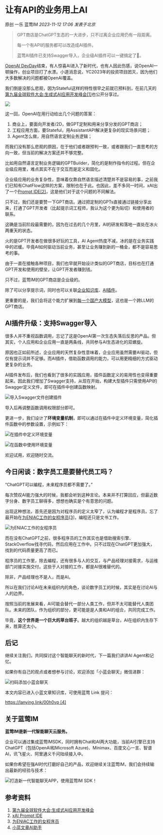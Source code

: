 # 让有API的业务用上AI

原创 一乐 蓝莺IM _2023-11-12 17:06_ _发表于北京_

> GPT商店是ChatGPT生态的一大进步，只不过离企业应用仍有一段距离。
> 
> 每一个有API的服务都可以改造成AI插件。
> 
> 蓝莺AI插件已支持Swagger导入，企业级AI插件可以一键搞定了🎉。

[OpenAI DevDay](https://mp.weixin.qq.com/s?__biz=MzIzNjc1NzUzMw==&mid=2247702711&idx=1&sn=d447731f23e485aaab5e18988d7807a2&scene=21#wechat_redirect)结束，有人惊喜AI进入了新时代，也有人因此伤感，说OpenAI一顿操作，创业项目打了水漂。小道消息说，YC2023年的投资项目团灭，因为他们大多数解决的问题都被OpenAI覆盖。

我们倒是没那么悲观，因为Stateful这样的特性很早之前就已预料到，在前几天的[第九届全球软件大会:生成式AI应用开发峰会\[1\]](https://www.bagevent.com/event/8237772)也公开分享过。

![](../../assets/articles/autogen-e144da06b8981591f241b9d39516c326cdb5165252f60351047d0599f5ad4574.jpeg)

这一回，OpenAI在用行动给出几个问题的答案：

1. 商业上，要面向开发者/2D，做GPT定制和用来分享分发的GPT商店；
2. 工程应用方面，要Stateful，用AssistantAPI解决更复杂的现实场景问题；
3. Agent怎么做，用自然语言定制业务逻辑；

而我们没有那么悲观的原因，在于他们或者跟预判一致，或者跟我们一直思考的方向一致，但当前的解决方案还并不够完整。

比如用自然语言定制业务逻辑的GPTBuilder，简化的是制作指令的过程。但在企业级应用里，难点其实不在于交互而是定义和固化。

企业级应用的业务复杂性，意味着仅靠自然语言描述清楚并不是容易的事，之前我们已知有ChatFlow这样的方案，限制也在于此。也因此，差不多同一时间，xAI出了一个[Prompt IDE\[2\]](https://x.ai/prompt-ide/)，这是他们对于这个问题的不同解法。

只不过，我们还是要赞一下GPT商店。通过把定制的GPTs直接通过链接分享出来，打通了GPT开发者（比起提示词工程师，我认为这个更为贴切）和使用者的联系。

这确是当前阶段最需要的，因为在过去的几个月里，AI的研发和落地一直处在冰火两重天的状态。

火的是GPT开发者在做很多好玩的工具，AI Agent热度不减，冰的是在业务实践中的迟缓。毕竟AI如何驱动当前业务，甚至让业务赚到新的一桶金，都不是容易思考的事。

由于一直在接触各种项目，我们也早就开始设计类似的GPT商店，目标也在打通GPT开发和使用的壁垒，让GPT开发者赚到钱。

只不过，蓝莺IM的GPT商店是企业级的。

除了可以分享提示词，同时也可以关联[企业知识库](https://docs.lanyingim.com/articles/product-and-technologies/It-is-time-to-make-LLM-learn-enterprise-knowledge.html)、[AI插件](https://docs.lanyingim.com/articles/product-and-technologies/AI-Powered-Applications-Plugins-App-Store-and-AI-Agents.html)。

更重要的是，我们会将这个能力扩展到[每一个国产大模型](https://docs.lanyingim.com/articles/product-and-technologies/how-to-choose-domestic-llm-services.html)，这也是一个跨LLM的GPT商店。

## AI插件升级：支持Swagger导入

很多人并不重视函数调用，忘记了这是OpenAI第一次生态失落后反思的产品。但其实，个人应用和企业应用一直是两条线，共同参与AI生态进化的双螺旋。

原因也正如前所述，企业应用的天然复杂性意味着，企业应用虽然需要AI驱动，但仅有提示词并不足够。而AI插件，借助函数调用的能力，可以用更精细的方式驱动更复杂的业务。

AI插件发布后，我们也看到了很多的实践应用，插件函数定义的易用性也变得重要起来。因此我们增加了Swagger支持，从现在开始，构建大型插件只需使用API的Swagger定义文件，即可在插件中创建函数映射。

![导入Swagger文件创建插件](../../assets/articles/autogen-b43e466d97e408eebced34ee165232cb04990ad61525ee3106b5e597d072133b.png)

导入后再调整函数调用权限部分即可。

更进一步，我们设计了**环境变量机制**，即可以通过在插件中定义环境变量，简化插件函数中的参数设置，示例如下：

![在插件中定义环境变量](../../assets/articles/autogen-5b62e9df74ce40a1de6ba3cb65de7f8c44823e584b470bce43f4f711ea5860a.png)

![在函数中使用环境变量](../../assets/articles/autogen-59f4a24b70e7835c90e7612c06d72e1c653132ac24b106a051abc45bd41432fe.png)

欢迎试用，欢迎随时交流。

## 今日闲谈：数字员工是要替代员工吗？

“ChatGPT可以编程，未来程序员都不需要了。”

每次赞叹AI能力强大的时候，我都会听到这种言论。本来并不打算回应，但最近数字分身、数字员工聊得多，想想也确实是个有意思的问题。

出现这种想法，首先还是因为对程序员的定义太窄了，认为编程才是程序员。忘了最开始在[为ENIAC工作的女程序员\[3\]](https://m.thepaper.cn/baijiahao_16703327)，编程还只是文书工作。

![为ENIAC工作的女程序员](../../assets/articles/autogen-fe94b7eab301bc6755885280d331ffd35b88f9faf8e3e8b7e288d52710e66e38.png)

而在没有ChatGPT之前，很多程序员的工作其实也是借助搜索引擎、StackOverflow找寻代码，然后应用在工作中。只不过现在ChatGPT更加强大，找到的代码质量更高了而已。

程序员的工作里，除去编程，还有很多与人的交互，与产品经理对接需求，与运维部门对接实施交付。这些于人对接的工作，都是AI很难替代的。

除非，产品经理也不是人，而是AI。

所以在我们讨论AI在未来组织内的角色，谈论数字员工的时候，其实是在讨论AI与人的边界。

按照当前的发展来看，AI可能会替代一部分人类工作，但并不太可能替代人类团队。未来的团队，作为组织的部分，更可能是是人类和AI的组合，共同完成工作。

毕竟，**这个世界是一个巨大的草台班子**。越大的组织越是草台，AI在组织内生存下来，胜算还太小。

## 后记

继续关注我们，共同探讨这个智能聊天的新时代，下一篇我们讲讲AI Agent和记忆。

如果你有自己的观点或者想参与讨论，欢迎添加「小蓝会聊天」微信进群：

![扫码添加小蓝会聊天](../../assets/articles/autogen-5d8b60effd72306cf5e0fbd4c1eda8269dd75bcde3679710d310f6541420ffb1.png)

本文内容已进入小蓝文章知识库，可使用蓝莺 Link 提问：

[https://lanying.link/00h0vp \[4\]](https://lanying.link/00h0vp)

## 关于蓝莺IM

**蓝莺IM是新一代智能聊天云服务。**

企业可以通过集成蓝莺IMSDK，同时拥有Chat和AI两大功能，当前AI引擎已支持ChatGPT（包括OpenAI和Microsoft Azure)、Minimax、百度文心一言、智谱AI，讯飞星火、阿里通义千问陆续接入中。

如果你希望在强AI时代打磨好自己的产品，欢迎继续关注蓝莺IM，我们会持续输出最新的经验与技术：

![打造新一代智能聊天APP，使用蓝莺IM SDK！](../../assets/articles/autogen-7aa69a076157dc20defae405d39298a1be9d210b5b2a5aa5218ad2ecd72c0a06.jpeg)

## 参考资料

1. [第九届全球软件大会:生成式AI应用开发峰会](https://www.bagevent.com/event/8237772)
2. [xAI Prompt IDE](https://x.ai/prompt-ide/)
3. [为ENIAC工作的女程序员](https://m.thepaper.cn/baijiahao_16703327)
4. [小蓝文章AI助手](https://lanying.link/00h0vp)